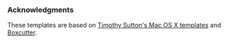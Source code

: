 ### Acknowledgments

These templates are based on [Timothy Sutton's Mac OS X
templates](https://github.com/timsutton/osx-vm-templates) and
[Boxcutter](https://github.com/boxcutter/osx).
